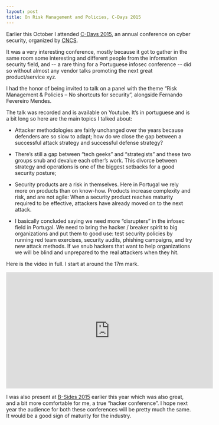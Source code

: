 ```yaml
---
layout: post
title: On Risk Management and Policies, C-Days 2015
---
```


Earlier this October I attended [C-Days 2015](https://c-days2015.topi.com), an annual conference on cyber security, organized by [CNCS](http://www.cncs.gov.pt). 

It was a very interesting conference, mostly because it got to gather in the same room some interesting and different people from the information security field, and -- a rare thing for a Portuguese infosec conference -- did so without almost any vendor talks promoting the next great product/service xyz.

I had the honor of being invited to talk on a panel with the theme “Risk Management & Policies – No shortcuts for security”, alongside Fernando Fevereiro Mendes.

The talk was recorded and is available on Youtube. It’s in portuguese and is a bit long so here are the main topics I talked about:

- Attacker methodologies are fairly unchanged over the years because defenders are so slow to adapt; how do we close the gap between a successful attack strategy and successful defense strategy?

- There’s still a gap between “tech geeks” and “strategists” and these two groups snub and devalue each other’s work. This divorce between strategy and operations is one of the biggest setbacks for a good security posture;

- Security products are a risk in themselves. Here in Portugal we rely more on products than on know-how. Products increase complexity and risk, and are not agile: When a security product reaches maturity required to be effective, attackers have already moved on to the next attack.

- I basically concluded saying we need more “disrupters” in the infosec field in Portugal. We need to bring the hacker / breaker spirit to big organizations and put them to good use: test security policies by running red team exercises, security audits, phishing campaigns, and try new attack methods. If we snub hackers that want to help organizations we will be blind and unprepared to the real attackers when they hit.

Here is the video in full. I start at around the 17m mark.

<iframe width="560" height="315" align="center" src="https://www.youtube.com/embed/8TnGjjTGnm0" frameborder="0" allowfullscreen></iframe>

I was also present at [B-Sides 2015](http://www.bsideslisbon.org/) earlier this year which was also great, and a bit more comfortable for me, a true “hacker conference”. I hope next year the audience for both these conferences will be pretty much the same. It would be a good sign of maturity for the industry.
